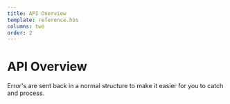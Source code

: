 ```yaml
---
title: API Overview
template: reference.hbs
columns: two
order: 2
---
```

# API Overview
  
Error's are sent back in a normal structure to make it easier for you to catch and process.